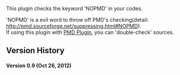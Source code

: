 This plugin checks the keyword 'NOPMD' in your codes.

'NOPMD' is a evil word to throw off PMD's checking(detail:
<http://pmd.sourceforge.net/suppressing.html#NOPMD>).  
If using this plugin with [PMD
Plugin](http://localhost:8085/display/JENKINS/PMD+Plugin), you can
'double-check' sources.

## Version History

#### Version 0.9 (Oct 26, 2012)
